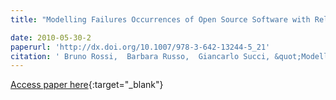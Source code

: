 ```yaml
---
title: "Modelling Failures Occurrences of Open Source Software with Reliability Growth"

date: 2010-05-30-2
paperurl: 'http://dx.doi.org/10.1007/978-3-642-13244-5_21'
citation: ' Bruno Rossi,  Barbara Russo,  Giancarlo Succi, &quot;Modelling Failures Occurrences of Open Source Software with Reliability Growth.&quot;, 2010.'
---
```

[Access paper here](http://dx.doi.org/10.1007/978-3-642-13244-5_21){:target="_blank"}
